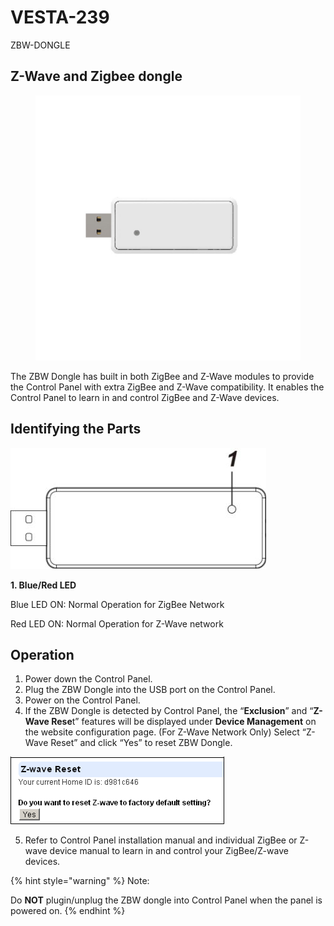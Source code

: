 # VESTA-239

ZBW-DONGLE

## Z-Wave and Zigbee dongle

<figure><img src=".gitbook/assets/image (13).png" alt=""><figcaption></figcaption></figure>

The ZBW Dongle has built in both ZigBee and Z-Wave modules to provide the Control Panel with extra ZigBee and Z-Wave compatibility. It enables the Control Panel to learn in and control ZigBee and Z-Wave devices.

## **Identifying the Parts**

![](<.gitbook/assets/0 (103).jpeg>)

**1. Blue/Red LED**

Blue LED ON: Normal Operation for ZigBee Network

Red LED ON: Normal Operation for Z-Wave network

## **Operation**

1. Power down the Control Panel.
2. Plug the ZBW Dongle into the USB port on the Control Panel.
3. Power on the Control Panel.
4. If the ZBW Dongle is detected by Control Panel, the “**Exclusion**” and “**Z-Wave Rese**t” features will be displayed under **Device Management** on the website configuration page. (For Z-Wave Network Only) Select “Z-Wave Reset” and click “Yes” to reset ZBW Dongle.

![](<.gitbook/assets/1 (78).png>)

5. Refer to Control Panel installation manual and individual ZigBee or Z-wave device manual to learn in and control your ZigBee/Z-wave devices.

{% hint style="warning" %}
Note:

Do **NOT** plugin/unplug the ZBW dongle into Control Panel when the panel is powered on.
{% endhint %}
